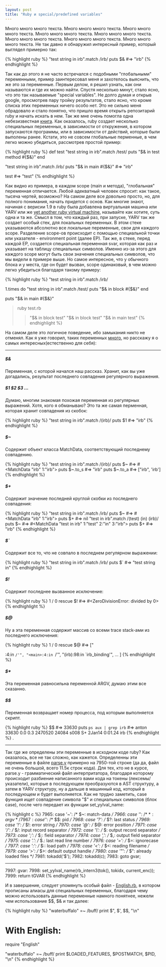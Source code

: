 ```yaml
---
layout: post
title: "Ruby и special/predefined variables"
---
```


Много много много текста. Много много много текста. Много много много текста. Много много много текста. Много много много текста. Много много много текста. Много много много текста. Много много много текста.
Не так давно я обнаружил интересный пример, который выглядел примерно так:

<!--more-->

{% highlight ruby %}
"test string in irb".match /irb/
puts $&
#=> "irb"
{% endhighlight %}

Так как до этого я не часто встречался с подобными "глобальными" переменными, пример заинтересовал меня и захотелось выяснить, что же это за переменные.
Первым делом, я решил узнать, как они называются и где их можно найти. Спустя несколько минут, стало ясно, что это так называемые "special variables". Не долго думая и открыв google, просмотрев пару тройку результатов, стало ясно, что кроме списка этих переменных ничего особо нет. Это не сильно меня обрадовало и стало понятно, что пришло время открыть репозитарий ruby и начать искать в нем. Так же мне очень помогла одна небезизвестная [книга](http://patshaughnessy.net/ruby-under-a-microscope).
Как оказалось, ruby создает несколько специальных переменных, в зависимости от откружения, в котором запускаются программы, или в зависимости от действий, которые были выполены ранее. Кстати, это не совсем глобальные перменные, в чем легко можно убедиться, рассмотрев простой пример:

{% highlight ruby %}
def test
  "test string in irb".match /test/
  puts "$& in test method #{$&}"
end

"test string in irb".match /irb/
puts "$& in main #{$&}"
#=> "irb"

test
#=> "test"
{% endhighlight %}

Как видно из примера, в каждом scope (main и метода), "глобальная" переменная отличается. Любой адекватный человек спросит: как такое, тысяча чертей, возможно? На самом деле все довольно просто, но, для полного понимания, начать придется с основ. Как многие знают, начиная с верисии 1.9 в ruby была добавлена виртуальная машина или YARV или же [yet another ruby virtual machine](http://atdot.net/yarv/), называйте как хотите, суть одна и та же. Смысл в том, что каждый раз, при запуске, YARV так же создает особый стек, для локальных переменных. В этом стеке указываются абсолютно все локальные переменные, свои для каждого scope. Разделение scope-ов происходит с помощью специальной точки или указателя - environment point (далее EP). Так же, в стеке, перед каждой EP, создается специальная переменная svar, которая как раз и указывает на таблицу специальных символов. Именно из-за этого для каждого scope могут быть свои значения специальных символов, что мы видели в примере выше.
Но самое интересное, что у обычного блока и у места, где он будет вызван, scope одинаковый, в чем можно легко убедиться благодаря такому примеру:

{% highlight ruby %}
"test string in irb".match /irb/

1.times do
  "test string in irb".match /test/
  puts "$& in block #{$&}"
end

puts "$& in main #{$&}"

> ruby test.rb
>> "$& in block test"
>> "$& in block test"
>> "$& in main test"
{% endhighlight %}

На самом деле это логичное поведение, ибо замыкания никто не отменял.
Как я уже говорил, таких переменных [много](http://readruby.io/globals), но расскажу я о самых интересных(естественно для себя):

___

##### $&
Переменная, с которой начался наш рассказ. Хранит, как вы уже догадались, результат последнего совпадения регулярного выражения.

##### $1 $2 $3 ...
Думаю, многим знакомая похожая переменная из регулярных выражений. Хотя, кого я обманываю? Это та же самая перменная, которая хранит совпадения из скобок:

{% highlight ruby %}
"test string in irb".match /(irb)/
puts $1
#=> "irb"
{% endhighlight %}

##### $~
Содержит объект класса MatchData, соответствующий последнему совпадению.

{% highlight ruby %}
"test string in irb".match /(irb)/
puts $~
#=> #<MatchData "irb" 1:"irb">
puts $~.to_s
#=> "irb"
puts $~.to_a
#=> ["irb", 'irb']
{% endhighlight %}

##### $+
Содержит значение последней круглой скобки из последнего совпадения:

{% highlight ruby %}
"test string in irb".match /irb/
puts $~
#=> #<MatchData "irb" 1:"irb">
puts $+
#=> nil
"test in irb".match /(test) (in) (irb)/
puts $~
#=> #<MatchData "test in irb" 1:"test" 2:"in" 3:"irb">
puts $+
#=> "irb"
{% endhighlight %}

##### $`
Содержит все то, что не совпало в последнем регулярном выражении:

{% highlight ruby %}
"test string in irb".match /irb/
puts $`
#=> "test string in"
{% endhighlight %}

##### $!
Содержит последнее вызванное исключение:

{% highlight ruby %}
1 / 0 rescue $!
#=> #<ZeroDivisionError: divided by 0>
{% endhighlight %}

##### $@
Ну а эта переменная содержит массив со всеми trace stack-ами из последнего исключения:

{% highlight ruby %}
1 / 0 rescue $@
#=> ["<main>:4:in `/'", "<main>:4:in `/'", "(irb):98:in `irb_binding'", ... ]
{% endhighlight %}

##### $*
Эта переменная равносильна переменной ARGV, думаю этим все сказанно.

##### $$
Переменная возвращает номер процесса, под которым выполняется скрипт.

{% highlight ruby %}
$$
#=> 33630
puts `ps aux | grep irb`
#=> anton           33630   0.0  0.3  2470520  24084 s008  S+    2Jan14   0:01.24 irb
{% endhighlight %}
.

___

Так где же определены эти переменные в исходном коде ruby? Как оказалось, все не так сложно, как кажется. Определенны эти переменные в файле [parse.y](https://github.com/ruby/ruby/blob/v2_1_0/parse.y#L7950) примерно на 7950-той строке (да да, файл не очень большой, всего 11.5к строк кода). Для тех, кто не в курсе, parse.y - грамматический файл интерпритатора, благодаря которому происходит разбиение написанного вами кода на токены (лексемы/указатели), которые в последующем преобразуются в AST структуру, а затем в YARV структуру, ну а дальше в машинный код, который в последующем и будет выполняется.
Как не трудно заметить, case функция ищет совпадение символа "$" и специальных символов (блок case), после чего передает их функции set_yylval_name:

{% highlight c %}
7965: case '~':                /* $~: match-data */
7966: case '*':                /* $*: argv */
7967: case '$':                /* $$: pid */
7968: case '?':                /* $?: last status */
7969: case '!':                /* $!: error string */
7970: case '@':                /* $@: error position */
7971: case '/':                /* $/: input record separator */
7972: case '\\':               /* $\: output record separator */
7973: case ';':                /* $;: field separator */
7974: case ',':                /* $,: output field separator */
7975: case '.':                /* $.: last read line number */
7976: case '=':                /* $=: ignorecase */
7977: case ':':                /* $:: load path */
7978: case '<':                /* $<: reading filename */
7979: case '>':                /* $>: default output handle */
7980: case '\"':                /* $": already loaded files */
7981:   tokadd('$');
7982:   tokadd(c);
7983:   goto gvar;

-------

7997: gvar:
7998: set_yylval_name(rb_intern3(tok(), tokidx, current_enc));
7999: return tGVAR
{% endhighlight %}

И в завершение, следует упомянуть особый файл - [English.rb](https://github.com/ruby/ruby/blob/v2_1_0/lib/English.rb), в котором прописаны алиасы для специальных переменных, благодаря чему можно использовать данные переменные намного понятнее, нежели чем использование $$, $& и так далее:

{% highlight ruby %}
"waterbuffalo" =~ /buff/
print $", $', $$, "\n"

# With English:

require "English"

"waterbuffalo" =~ /buff/
print $LOADED_FEATURES, $POSTMATCH, $PID, "\n"
{% endhighlight %}
